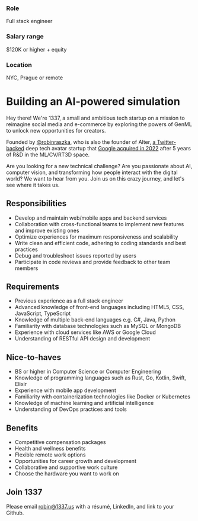 ### Role
Full stack engineer

### Salary range
$120K or higher + equity

### Location
NYC, Prague or remote

# Building an AI-powered simulation

Hey there! We're 1337, a small and ambitious tech startup on a mission to reimagine social media and e-commerce by exploring the powers of GenML to unlock new opportunities for creators.

Founded by [@robinraszka](https://twitter.com/robinraszka), who is also the founder of Alter, [a Twitter-backed](https://techcrunch.com/2021/10/07/twitter-invests-in-avatar-startup-facemoji/) deep tech avatar startup that [Google acquired in 2022](https://techcrunch.com/2022/10/27/google-acquires-twitter-backed-ai-avatar-startup-alter-for-100-million-source-says) after 5 years of R&D in the ML/CV/RT3D space.

Are you looking for a new technical challenge? Are you passionate about AI, computer vision, and transforming how people interact with the digital world? We want to hear from you. Join us on this crazy journey, and let's see where it takes us.

## Responsibilities

- Develop and maintain web/mobile apps and backend services
- Collaboration with cross-functional teams to implement new features and improve existing ones
- Optimize experiences for maximum responsiveness and scalability
- Write clean and efficient code, adhering to coding standards and best practices
- Debug and troubleshoot issues reported by users
- Participate in code reviews and provide feedback to other team members

## Requirements

- Previous experience as a full stack engineer
- Advanced knowledge of front-end languages including HTML5, CSS, JavaScript, TypeScript
- Knowledge of multiple back-end languages e.g. C#, Java, Python
- Familiarity with database technologies such as MySQL or MongoDB
- Experience with cloud services like AWS or Google Cloud
- Understanding of RESTful API design and development

## Nice-to-haves

- BS or higher in Computer Science or Computer Engineering
- Knowledge of programming languages such as Rust, Go, Kotlin, Swift, Elixir
- Experience with mobile app development
- Familiarity with containerization technologies like Docker or Kubernetes
- Knowledge of machine learning and artificial intelligence
- Understanding of DevOps practices and tools

## Benefits

- Competitive compensation packages
- Health and wellness benefits
- Flexible remote work options
- Opportunities for career growth and development
- Collaborative and supportive work culture
- Choose the hardware you want to work on

## Join 1337

Please email robin@1337.us with a résumé, LinkedIn, and link to your Github.